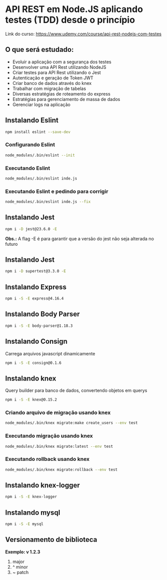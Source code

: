 # API REST em Node.JS aplicando testes (TDD) desde o princípio

Link do curso: https://www.udemy.com/course/api-rest-nodejs-com-testes


## O que será estudado:
* Evoluir a aplicação com a segurança dos testes
* Desenvolver uma API Rest utilizando NodeJS
* Criar testes para API Rest utilizando o Jest
* Autenticação e geração de Token JWT
* Criar banco de dados através do knex
* Trabalhar com migração de tabelas
* Diversas estratégias de roteamento do express
* Estratégias para gerenciamento de massa de dados
* Gerenciar logs na aplicação


## Instalando Eslint
```sh
npm install eslint --save-dev
```

### Configurando Eslint
```sh
node_modules/.bin/eslint --init
```

### Executando Eslint
```sh
node_modules/.bin/eslint inde.js
```

### Executando Eslint e pedindo para corrigir
```sh
node_modules/.bin/eslint inde.js --fix
```

## Instalando Jest
```sh
npm i -D jest@23.6.0 -E
```
**Obs.:** A flag -E é para garantir que a versão do jest não seja alterada no futuro

## Instalando Jest
```sh
npm i -D supertest@3.3.0 -E
```

## Instalando Express
```sh
npm i -S -E express@4.16.4
```

## Instalando Body Parser
```sh
npm i -S -E body-parser@1.18.3
```

## Instalando Consign
Carrega arquivos javascript dinamicamente
```sh
npm i -S -E consign@0.1.6
```


## Instalando knex
Query builder para banco de dados, convertendo objetos em querys 
```sh
npm i -S -E knex@0.15.2
```

### Criando arquivo de migração usando knex
```sh
node_modules/.bin/knex migrate:make create_users --env test
```

### Executando migração usando knex
```sh
node_modules/.bin/knex migrate:latest --env test
```

### Executando rollback usando knex
```sh
node_modules/.bin/knex migrate:rollback --env test
```

## Instalando knex-logger
```sh
npm i -S -E knex-logger
```

## Instalando mysql
```sh
npm i -S -E mysql
```

## Versionamento de biblioteca

**Exemplo: v 1.2.3**
1. major
2. ^ minor
3. ~ patch